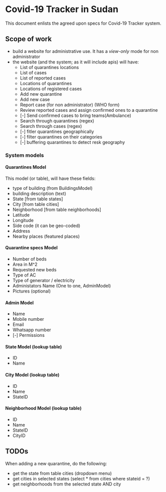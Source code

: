 # Covid-19 Tracker in Sudan

This document enlists the agreed upon specs for Covid-19 Tracker system.

## Scope of work

- build a website for administrative use. It has a *view-only* mode for non administrator
- the website (and the system; as it will include apis) will have:
    - List of quarantines locations
    - List of cases
    - List of reported cases
    - Locations of quarantines
    - Locations of registered cases
    - Add new quarantine
    - Add new case
    - Report case (for non administrator) (WHO form)
    - Review reported cases and assign confirmed ones to a quarantine
    - [-] Send confirmed cases to bring teams(Ambulance)
    - Search through quarantines (regex)
    - Search through cases (regex)
    - [-] fitler quarantines geographically
    - [-] filter quarantines on their categories
    - [-] buffering quarantines to detect resk geography


### System models

#### Quarantines Model

This model (or table), will have these fields:

- type of building (from BuildingsModel)
- building description (text)
- State [from table states]
- City [from table cities]
- Neighborhood [from table neighborhoods]
- Latitude
- Longitude
- Side code (it can be geo-coded)
- Address
- Nearby places (featured places)


#### Quarantine specs Model

- Number of beds
- Area in M^2
- Requested new beds
- Type of AC
- Type of generator / electricity
- Administators Name (One to one, AdminModel)
- Pictures (optional)

#### Admin Model

- Name
- Mobile number
- Email
- Whatsapp number
- [-] Permissions


#### State Model (lookup table)

- ID
- Name

#### City Model (lookup table)

- ID
- Name
- StateID

#### Neighborhood Model (lookup table)

- ID
- Name
- StateID
- CityID



## TODOs

When adding a new quarantine, do the following:

- get the state from table cities (dropdown menu)
- get cities in selected states (select * from cities where stateid = ?)
- get neighborhoods from the selected state AND city

